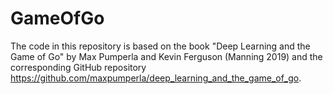 # GameOfGo

The code in this repository is based on the book "Deep Learning and the Game of Go" by Max Pumperla and Kevin Ferguson (Manning 2019) and the corresponding GitHub repository https://github.com/maxpumperla/deep_learning_and_the_game_of_go.
